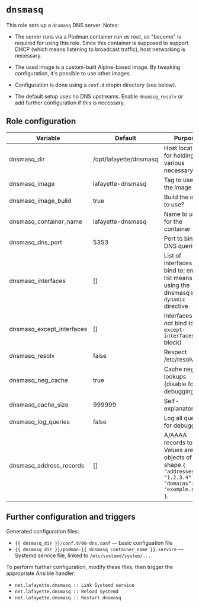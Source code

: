 # `dnsmasq`

This role sets up a `dnsmasq` DNS server. Notes:

- The server runs via a Podman container _run as root_, so "become" is required for using this role. Since this container is supposed to support DHCP (which means listening to broadcast traffic), host networking is necessary.

- The used image is a custom-built Alpine-based image. By tweaking configuration, it's possible to use other images.

- Configuration is done using a `conf.d` dropin directory (see below).

- The default setup uses no DNS upstreams. Enable `dnsmasq_resolv` or add further configuration if this is necessary.

## Role configuration

| Variable                  | Default                | Purpose                                                                                                               |
| ------------------------- | ---------------------- | --------------------------------------------------------------------------------------------------------------------- |
| dnsmasq_dir               | /opt/lafayette/dnsmasq | Host location for holding the various necessary files                                                                 |
| dnsmasq_image             | lafayette-dnsmasq      | Tag to use for the image                                                                                              |
| dnsmasq_image_build       | true                   | Build the image to use?                                                                                               |
| dnsmasq_container_name    | lafayette-dnsmasq      | Name to use for the container                                                                                         |
| dnsmasq_dns_port          | 5353                   | Port to bind for DNS queries                                                                                          |
| dnsmasq_interfaces        | []                     | List of interfaces to bind to; empty list means using the dnsmasq `bind-dynamic` directive                            |
| dnsmasq_except_interfaces | []                     | Interfaces to _not_ bind to (the `except-interfaces` block)                                                           |
| dnsmasq_resolv            | false                  | Respect /etc/resolv.conf                                                                                              |
| dnsmasq_neg_cache         | true                   | Cache negative lookups (disable for debugging)                                                                        |
| dnsmasq_cache_size        | 999999                 | Self-explanatory                                                                                                      |
| dnsmasq_log_queries       | false                  | Log all queries, for debugging                                                                                        |
| dnsmasq_address_records   | []                     | A/AAAA records to add. Values are objects of the shape `{ "addresses": [ "1.2.3.4" ], "domains": [ "example.com"] }`. |

## Further configuration and triggers

Generated configuration files:

- `{{ dnsmasq_dir }}/conf.d/00-dns.conf` &mdash; basic configuation file
- `{{ dnsmasq_dir }}/podman-{{ dnsmasq_container_name }}.service` &mdash; Systemd service file, linked to `/etc/systemd/system/...`

To perform further configuration, modify these files, then trigger the appropriate Ansible handler:

- `net.lafayette.dnsmasq :: Link Systemd service`
- `net.lafayette.dnsmasq :: Reload Systemd`
- `net.lafayette.dnsmasq :: Restart dnsmasq`
